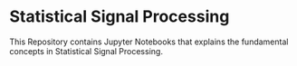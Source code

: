 # Statistical Signal Processing 
This Repository contains Jupyter Notebooks that explains the fundamental concepts in Statistical Signal Processing. 

